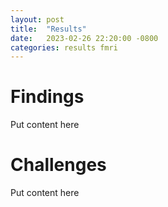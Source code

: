 ```yaml
---
layout: post
title:  "Results"
date:   2023-02-26 22:20:00 -0800
categories: results fmri
---
```

# Findings 

Put content here


# Challenges

Put content here
